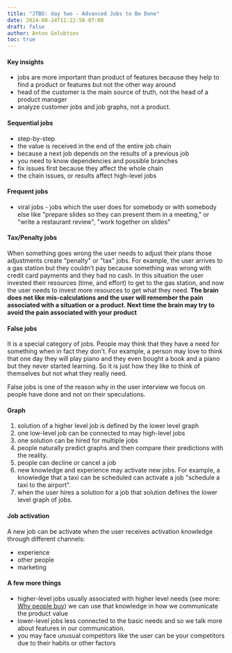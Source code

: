 ```yaml
---
title: "JTBD: day two - Advanced Jobs to Be Done"
date: 2024-08-24T11:22:58-07:00
draft: false
author: Anton Golubtsov
toc: true
---
```


#### Key insights

-   jobs are more important than product of features because they help to find a product or features but not the other way around
-   head of the customer is the main source of truth, not the head of a product manager
-   analyze customer jobs and job graphs, not a product.

#### Sequential jobs

-   step-by-step
-   the value is received in the end of the entire job chain
-   because a next job depends on the results of a previous job
-   you need to know dependencies and possible branches
-   fix issues first because they affect the whole chain
-   the chain issues, or results affect high-level jobs

#### Frequent jobs

-   viral jobs - jobs which the user does for somebody or with somebody else like "prepare slides so they can present them in a meeting," or "write a restaurant review", "work together on slides"

#### Tax/Penalty jobs

When something goes wrong the user needs to adjust their plans those adjustments create "penalty" or "tax" jobs. For example, the user arrives to a gas station but they couldn't pay because something was wrong with credit card payments and they had no cash. In this situation the user invested their resources (time, and effort) to get to the gas station, and now the user needs to invest more resources to get what they need. **The brain does not like mis-calculations and the user will remember the pain associated with a situation or a product. Next time the brain may try to avoid the pain associated with your product**

#### False jobs

It is a special category of jobs. People may think that they have a need for something when in fact they don't. For example, a person may love to think that one day they will play piano and they even bought a book and a piano but they never started learning. So it is just how they like to think of themselves but not what they really need.

False jobs is one of the reason why in the user interview we focus on people have done and not on their speculations.

#### Graph

1. solution of a higher level job is defined by the lower level graph
2. one low-level job can be connected to may high-level jobs
3. one solution can be hired for multiple jobs
4. people naturally predict graphs and then compare their predictions with the reality.
5. people can decline or cancel a job
6. new knowledge and experience may activate new jobs. For example, a knowledge that a taxi can be scheduled can activate a job "schedule a taxi to the airport".
7. when the user hires a solution for a job that solution defines the lower level graph of jobs.

#### Job activation

A new job can be activate when the user receives activation knowledge through different channels:

-   experience
-   other people
-   marketing

#### A few more things

-   higher-level jobs usually associated with higher level needs (see more: [Why people buy](/extra/why-people-by/)) we can use that knowledge in how we communicate the product value
-   lower-level jobs less connected to the basic needs and so we talk more about features in our communication.
-   you may face unusual competitors like the user can be your competitors due to their habits or other factors
